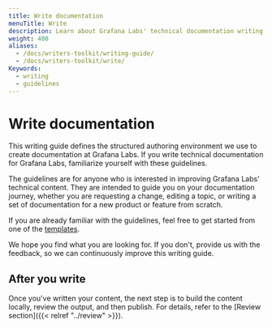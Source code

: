 ```yaml
---
title: Write documentation
menuTitle: Write
description: Learn about Grafana Labs' technical documentation writing guidelines.
weight: 400
aliases:
  - /docs/writers-toolkit/writing-guide/
  - /docs/writers-toolkit/write/
Keywords:
  - writing
  - guidelines
---
```


# Write documentation

This writing guide defines the structured authoring environment we use to create documentation at Grafana Labs.
If you write technical documentation for Grafana Labs, familiarize yourself with these guidelines.

The guidelines are for anyone who is interested in improving Grafana Labs' technical content. They are intended to guide you on your documentation journey, whether you are requesting a change, editing a topic, or writing a set of documentation for a new product or feature from scratch.

If you are already familiar with the guidelines, feel free to get started from one of the [templates](https://github.com/grafana/writers-toolkit/tree/main/docs/static/templates).

We hope you find what you are looking for. If you don't, provide us with the feedback, so we can continuously improve this writing guide.

## After you write

Once you've written your content, the next step is to build the content locally, review the output, and then publish. For details, refer to the [Review section]({{< relref "../review" >}}).
